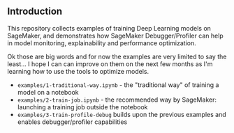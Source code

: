 ## Introduction

This repository collects examples of training Deep Learning models on SageMaker, and demonstrates how SageMaker Debugger/Profiler
can help in model monitoring, explainability and performance optimization.

Ok those are big words and for now the examples are very limited to say the least...
I hope I can can improve on them on the next few months as I'm learning how to use the tools to optimize models.


* `examples/1-traditional-way.ipynb` - the "traditional way" of training a model on a notebook
* `examples/2-train-job.ipynb` - the recommended way by SageMaker: launching a training job outside the notebook
* `examples/3-train-profile-debug` builds upon the previous examples and enables debugger/profiler capabilities

